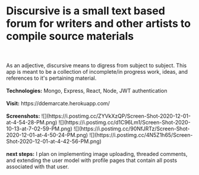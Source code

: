 <h1>Discursive is a small text based forum for writers and other artists to compile source materials</h1>
<br><br>
As an adjective, discursive means to digress from subject to subject. This app is meant to be a collection of incomplete/in progress work, ideas, and references to it's pertaining material.
<br><br>
<strong>Technologies:</strong> Mongo, Express, React, Node, JWT authentication
<br><br>
<strong>Visit:</strong> https://ddemarcate.herokuapp.com/
<br><br>
<strong>Screenshots:</strong> 
![](https://i.postimg.cc/ZYVkXzQP/Screen-Shot-2020-12-01-at-4-54-28-PM.png)
![](https://i.postimg.cc/d1C96Lm1/Screen-Shot-2020-10-13-at-7-02-59-PM.png)
![](https://i.postimg.cc/90NfJRTz/Screen-Shot-2020-12-01-at-4-50-24-PM.png)
![](https://i.postimg.cc/4N5Z1h65/Screen-Shot-2020-12-01-at-4-42-56-PM.png)
<br><br>
<strong>next steps:</strong> 
I plan on implementing image uploading, threaded comments, and extending the user model with profile pages that contain all posts associated with that user. 
